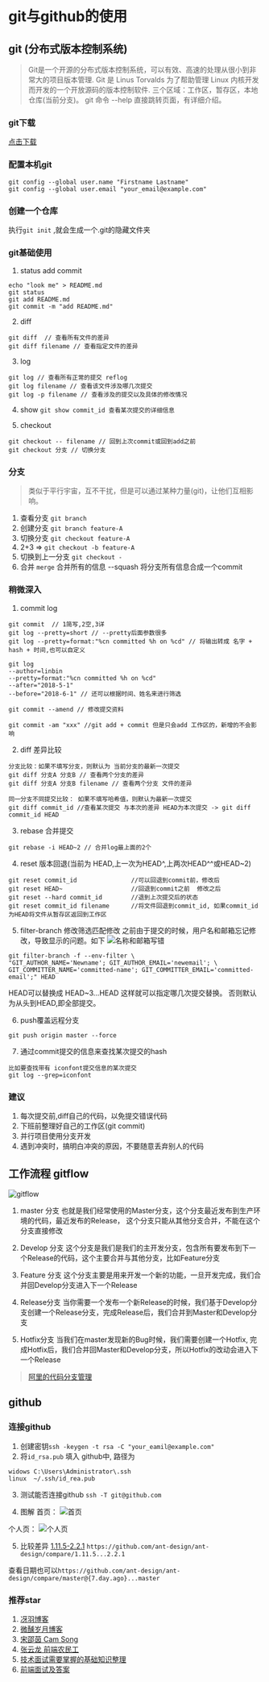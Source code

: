 # git与github的使用



## git (分布式版本控制系统)
>Git是一个开源的分布式版本控制系统，可以有效、高速的处理从很小到非常大的项目版本管理. Git 是 Linus Torvalds 为了帮助管理 Linux 内核开发而开发的一个开放源码的版本控制软件.
>三个区域：工作区，暂存区，本地仓库(当前分支)。
> git 命令 --help 直接跳转页面，有详细介绍。

### git下载
[点击下载](https://git-scm.com/downloads)

### 配置本机git
```
git config --global user.name "Firstname Lastname"
git config --global user.email "your_email@example.com"
```
### 创建一个仓库
执行`git init` ,就会生成一个.git的隐藏文件夹

### git基础使用
1. status add commit
```
echo "look me" > README.md
git status
git add README.md
git commit -m "add README.md"
```

2. diff
```
git diff  // 查看所有文件的差异
git diff filename // 查看指定文件的差异
```

3. log
```
git log // 查看所有正常的提交 reflog
git log filename // 查看该文件涉及哪几次提交
git log -p filename // 查看涉及的提交以及具体的修改情况
```

4. show
`git show commit_id 查看某次提交的详细信息`

5. checkout
```
git checkout -- filename // 回到上次commit或回到add之前
git checkout 分支 // 切换分支
```

### 分支
> 类似于平行宇宙，互不干扰，但是可以通过某种力量(git)，让他们互相影响。
1. 查看分支 `git branch`
2. 创建分支 `git branch feature-A`
3. 切换分支 `git checkout feature-A`
4. 2+3 => `git checkout -b feature-A`
5. 切换到上一分支 `git checkout -`
6. 合并 `merge` 合并所有的信息 --squash 将分支所有信息合成一个commit

### 稍微深入
1. commit log
```
git commit  // 1简写,2空,3详
git log --pretty=short // --pretty后面参数很多
git log --pretty=format:"%cn committed %h on %cd" // 将输出转成 名字 + hash + 时间,也可以自定义

git log
--author=linbin
--pretty=format:"%cn committed %h on %cd" 
--after="2018-5-1"
--before="2018-6-1" // 还可以根据时间、姓名来进行筛选

git commit --amend // 修改提交资料

git commit -am "xxx" //git add + commit 但是只会add 工作区的，新增的不会影响
```
2. diff 差异比较

```
分支比较：如果不填写分支，则默认为 当前分支的最新一次提交
git diff 分支A 分支B // 查看两个分支的差异
git diff 分支A 分支B filename // 查看两个分支 文件的差异
```

```
同一分支不同提交比较： 如果不填写哈希值，则默认为最新一次提交
git diff commit_id //查看某次提交 与本次的差异 HEAD为本次提交 -> git diff commit_id HEAD
```

3. rebase 合并提交
```
git rebase -i HEAD~2 // 合并log最上面的2个
```

4. reset 版本回退(当前为 HEAD,上一次为HEAD^,上两次HEAD^^或HEAD~2)
```
git reset commit_id               //可以回退到commit前，修改后    
git reset HEAD~                   //回退到commit之前  修改之后
git reset --hard commit_id        //退到上次提交后的状态
git reset commit_id filename      //将文件回退到commit_id, 如果commit_id为HEAD将文件从暂存区返回到工作区
```
5. filter-branch 修改筛选匹配修改
之前由于提交的时候，用户名和邮箱忘记修改，导致显示的问题。如下
![名称和邮箱写错](https://github.com/Linbubin/share/blob/master/git/email&name-problem.png)
```
git filter-branch -f --env-filter \
"GIT_AUTHOR_NAME='Newname'; GIT_AUTHOR_EMAIL='newemail'; \
GIT_COMMITTER_NAME='committed-name'; GIT_COMMITTER_EMAIL='committed-email';" HEAD
```
HEAD可以替换成 HEAD~3...HEAD 这样就可以指定哪几次提交替换。 否则默认为从头到HEAD,即全部提交。

6. push覆盖远程分支
```
git push origin master --force
```

7. 通过commit提交的信息来查找某次提交的hash
```
比如要查找带有 iconfont提交信息的某次提交
git log --grep=iconfont
```

### 建议
1. 每次提交前,diff自己的代码，以免提交错误代码
2. 下班前整理好自己的工作区(git commit)
3. 并行项目使用分支开发
4. 遇到冲突时，搞明白冲突的原因，不要随意丢弃别人的代码

## 工作流程 gitflow
![gitflow](https://github.com/Linbubin/share/blob/master/git/gitflow.png)
1. master 分支
也就是我们经常使用的Master分支，这个分支最近发布到生产环境的代码，最近发布的Release， 这个分支只能从其他分支合并，不能在这个分支直接修改

2. Develop 分支
这个分支是我们是我们的主开发分支，包含所有要发布到下一个Release的代码，这个主要合并与其他分支，比如Feature分支

3. Feature 分支
这个分支主要是用来开发一个新的功能，一旦开发完成，我们合并回Develop分支进入下一个Release

4. Release分支
当你需要一个发布一个新Release的时候，我们基于Develop分支创建一个Release分支，完成Release后，我们合并到Master和Develop分支

5. Hotfix分支
当我们在master发现新的Bug时候，我们需要创建一个Hotfix, 完成Hotfix后，我们合并回Master和Develop分支，所以Hotfix的改动会进入下一个Release

> [阿里的代码分支管理](http://mp.weixin.qq.com/s?__biz=MjM5MDE0Mjc4MA==&mid=2651006565&idx=1&sn=9a1e9bc53def6eeb9637d79719628d3b&chksm=bdbede368ac95720cec02ced13525c75c335b49b3e9a96c0f3233194734b4ff8b5b88e36933e&mpshare=1&scene=23&srcid=033075AAhgIuHBxF3wgEmic6#rd)

## github
### 连接github
1. 创建密钥`ssh -keygen -t rsa -C "your_eamil@example.com"`
2. 将`id_rsa.pub` 填入 github中, 路径为
```
widows C:\Users\Administrator\.ssh
linux  ~/.ssh/id_rea.pub
```
3. 测试能否连接github `ssh -T git@github.com`


4. 图解
首页：
![首页](https://github.com/Linbubin/share/blob/master/git/home.png)

个人页：
![个人页](https://github.com/Linbubin/share/blob/master/git/self.png)

5. 比较差异
[1.11.5-2.2.1](https://github.com/ant-design/ant-design/compare/1.11.5...2.2.1)
`https://github.com/ant-design/ant-design/compare/1.11.5...2.2.1`

查看日期也可以`https://github.com/ant-design/ant-design/compare/master@{7.day.ago}...master`

### 推荐star
1. [冴羽博客](https://github.com/mqyqingfeng/Blog)
2. [微醺岁月博客](https://github.com/jawil/blog)
3. [宋邵茵 Cam Song](https://github.com/camsong)
4. [张云龙 前端农民工](https://github.com/fouber)
5. [技术面试需要掌握的基础知识整理](https://github.com/CyC2018/Interview-Notebook)
6. [前端面试及答案](https://github.com/qiu-deqing/FE-interview)
